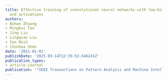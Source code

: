 ```yaml
---
title: Effective training of convolutional neural networks with low-bitwidth weights
  and activations
authors:
- Bohan Zhuang
- Mingkui Tan
- Jing Liu
- Lingqiao Liu
- Ian Reid
- Chunhua Shen
date: '2021-01-01'
publishDate: '2025-03-14T12:35:53.646241Z'
publication_types:
- article-journal
publication: '*IEEE Transactions on Pattern Analysis and Machine Intelligence*'
---
```

